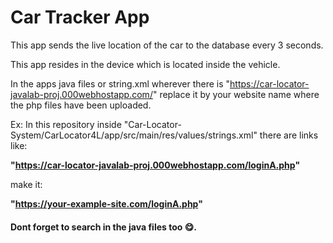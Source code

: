 # Car Tracker App

This app sends the live location of the car to the database every 3 seconds.

This app resides in the device which is located inside the vehicle.

In the apps java files or string.xml wherever there is "https://car-locator-javalab-proj.000webhostapp.com/" replace it by your website name where the php files have been uploaded.

Ex: In this repository inside "Car-Locator-System/CarLocator4L/app/src/main/res/values/strings.xml" there are links like:

**"https://car-locator-javalab-proj.000webhostapp.com/loginA.php"**

make it:

**"https://your-example-site.com/loginA.php"**

#### Dont forget to search in the java files too 😋.

